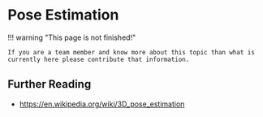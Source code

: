# Pose Estimation

!!! warning "This page is not finished!"

    If you are a team member and know more about this topic than what is currently here please contribute that information.

## Further Reading

- <https://en.wikipedia.org/wiki/3D_pose_estimation>